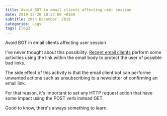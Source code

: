 ```yaml
---
title: Avoid BOT in email clients affecting user session
date: 2019-12-20 10:27:00 +0100
subtitle: 20th December, 2019
categories: Logs
tags: [log]
---
```


Avoid BOT in email clients affecting user session

I've never thought about this possibility. [Recent email clients](https://blog.healthchecks.io/2019/12/preventing-office-365-atp-from-clicking-unsubscribe-links/) perform some activities using the link within the email body to protect the user of possible bad links.

The side effect of this activity is that the email client bot can performe unwanted actions such as unsubscribing to a newsletter of confirming an email link.

For that reason, it's important to set any HTTP request action that have some impact using the POST verb instead GET.

Good to know, there's always something to learn.